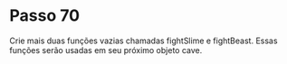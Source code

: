 # Passo 70

Crie mais duas funções vazias chamadas fightSlime e fightBeast. Essas funções serão usadas em seu próximo objeto cave.